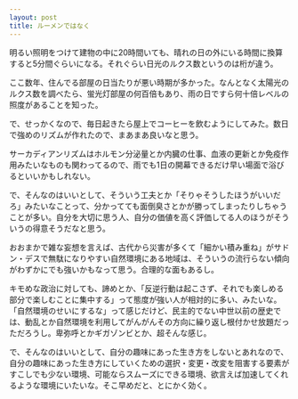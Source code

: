 ```yaml
---
layout: post
title: ルーメンではなく
---
```

明るい照明をつけて建物の中に20時間いても、晴れの日の外にいる時間に換算すると5分間ぐらいになる。それぐらい日光のルクス数というのは桁が違う。

ここ数年、住んでる部屋の日当たりが悪い時期が多かった。なんとなく太陽光のルクス数を調べたら、蛍光灯部屋の何百倍もあり、雨の日ですら何十倍レベルの照度があることを知った。

で、せっかくなので、毎日起きたら屋上でコーヒーを飲むようにしてみた。数日で強めのリズムが作れたので、まあまあ良いなと思う。

サーカディアンリズムはホルモン分泌量とか内臓の仕事、血液の更新とか免疫作用みたいなものも関わってるので、雨でも1日の開幕できるだけ早い場面で浴びるといいかもしれない。

で、そんなのはいいとして、そういう工夫とか「そりゃそうしたほうがいいだろ」みたいなことって、分かってても面倒臭さとかが勝ってしまったりしちゃうことが多い。自分を大切に思う人、自分の価値を高く評価してる人のほうがそういうの得意そうだなと思う。

おおまかで雑な妄想を言えば、古代から災害が多くて「細かい積み重ね」がサドン・デスで無駄になりやすい自然環境にある地域は、そういうの流行らない傾向がわずかにでも強いかもなって思う。合理的な面もあるし。

キモめな政治に対しても、諦めとか、「反逆行動は起こさず、それでも楽しめる部分で楽しむことに集中する」って態度が強い人が相対的に多い、みたいな。「自然環境のせいにするな」って感じだけど、民主的でない中世以前の歴史では、動乱とか自然環境を利用してがんがんその方向に繰り返し根付かせ放題だっただろうし。卑弥呼とかギガゾンビとか、超そんな感じ。

で、そんなのはいいとして、自分の趣味にあった生き方をしないとあれなので、自分の趣味にあった生き方にしていくための選択・変更・改変を阻害する要素がすこしでも少ない環境、可能ならスムーズにできる環境、欲言えば加速してくれるような環境にいたいな。そこ早めだと、とにかく効く。
